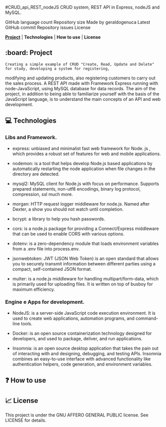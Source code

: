 #CRUD_api_REST_nodeJS
CRUD system, REST API in Express, nodeJS and MySQL.

GitHub language count Repository size Made by geraldogenuca Latest GitHub commit Repository issues License

  [__Project__](#Project) |  __Technologies__ |  __How to use__ |  __License__

## :board: Project

    Creating a simple example of CRUD "Create, Read, Update and Delete" for study, developing a system for registering, 
modifying and updating products, also registering customers to carry out the sales process. A REST API made with Framework 
Express running with node-JavaScript, using MySQL database for data records.
    The aim of the project, in addition to being able to familiarize yourself with the basis of the JavaScript language, 
is to understand the main concepts of an API and web development.

## :computer: Technologies

### Libs and Framework.

- express: unbiased and minimalist fast web framework for Node. js , which provides a robust set of features 
  for web and mobile applications.

- nodemon: is a tool that helps develop Node.js based applications by automatically restarting the node application 
  when file changes in the directory are detected.
  
- mysql2: MySQL client for Node.js with focus on performance. Supports prepared statements, non-utf8 encodings, binary 
  log protocol, compression, ssl much more.
  
- morgan: HTTP request logger middleware for node.js. Named after Dexter, a show you should not watch until completion.
  
- bcrypt: a library to help you hash passwords.
  
- cors: is a node.js package for providing a Connect/Express middleware that can be used to enable CORS with various options.
  
- dotenv: is a zero-dependency module that loads environment variables from a .env file into process.env.
  
- jsonwebtoken: JWT (JSON Web Token) is an open standard that allows you to securely transmit information between different 
  parties using a compact, self-contained JSON format.
  
- multer:  is a node.js middleware for handling multipart/form-data, which is primarily used for uploading files. It is written 
  on top of busboy for maximum efficiency.

### Engine e Apps for development.

- NodeJS: is a server-side JavaScript code execution environment. It is used to create web applications, automation programs, 
  and command-line tools.

- Docker:  is an open source containerization technology designed for developers, and used to package, deliver, and run 
  applications.

- Insomnia: is an open source desktop application that takes the pain out of interacting with and designing, debugging, and 
  testing APIs. Insomnia combines an easy-to-use interface with advanced functionality like authentication helpers, code 
  generation, and environment variables.

## :question: How to use


## :chart_with_upwards_trend: License

This project is under the GNU AFFERO GENERAL PUBLIC license. See LICENSE for details.